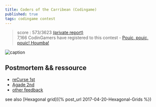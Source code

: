 ```yaml
---
title: Coders of the Carribean (Codingame)
published: true
tags: codingame contest
---
```

> score : 573/3623 [(private report)](https://www.codingame.com/challengereport/74188696ab758aed45d170859019fdd36384f41)  
> 7,166 CodinGamers have registered to this contest - [Pouic, pouic, pouic! Houmba!](https://www.codingame.com/contests/coders-of-the-caribbean)





![caption](/images/codingame_caribean_context.png)


## Postmortem && ressource

- [reCurse 1st](https://recursive.cc/blog/coders-of-the-carribean-post-mortem.html)
- [Agade 2nd](https://github.com/Agade09/Agade-Coders-of-the-Caribbean-Postmortem/blob/master/Agade_CotC_Postmortem.md)
- [other feedback](https://www.codingame.com/forum/t/coders-of-the-caribbean-feedback-strategies/2746)

see also [Hexagonal grid]({% post_url 2017-04-20-Hexagonal-Grids %})
